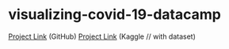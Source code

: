 # visualizing-covid-19-datacamp

[Project Link](https://github.com/sharma-vasundhara/visualizing-covid-19-datacamp/blob/main/visualizing-covid-19.md) (GitHub)
[Project Link](https://www.kaggle.com/sharmavasundhara/visualizing-covid-19) (Kaggle // with dataset)
